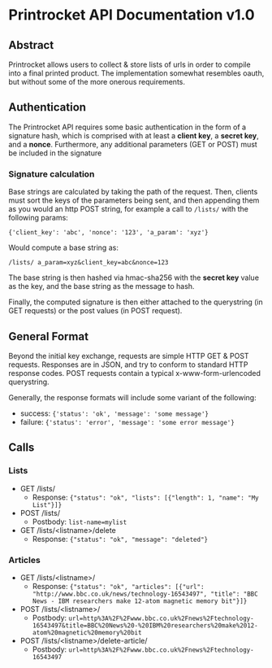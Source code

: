 # Printrocket API Documentation v1.0

## Abstract

Printrocket allows users to collect & store lists of urls in order to compile into a final printed product.  The implementation somewhat resembles oauth, but without some of the more onerous requirements.

## Authentication
The Printrocket API requires some basic authentication in the form of a signature hash, which is comprised with at least a **client key**, a **secret key**, and a **nonce**.  Furthermore, any additional parameters (GET or POST) must be included in the signature

### Signature calculation
Base strings are calculated by taking the path of the request.  Then, clients must sort the keys of the parameters being sent, and then appending them as you would an http POST string, for example a call to `/lists/` with the following params:

`{'client_key': 'abc', 'nonce': '123', 'a_param': 'xyz'}` 

Would compute a base string as:

`/lists/ a_param=xyz&client_key=abc&nonce=123`

The base string is then hashed via hmac-sha256 with the **secret key** value as the key, and the base string as the message to hash.

Finally, the computed signature is then either attached to the querystring (in GET requests) or the post values (in POST request).

## General Format

Beyond the initial key exchange, requests are simple HTTP GET & POST requests.  Responses are in JSON, and try to conform to standard HTTP response codes.  POST requests contain a typical x-www-form-urlencoded querystring.

Generally, the response formats will include some variant of the following:

* success: `{'status': 'ok', 'message': 'some message'}`
* failure: `{'status': 'error', 'message': 'some error message'}`

## Calls

### Lists
* GET /lists/
	* Response: `{"status": "ok", "lists": [{"length": 1, "name": "My List"}]}`
* POST /lists/
	* Postbody: `list-name=mylist`
* GET /lists/\<listname\>/delete
	* Response: `{"status": "ok", "message": "deleted"}`

### Articles
* GET /lists/\<listname\>/
	* Response: `{"status": "ok", "articles": [{"url": "http://www.bbc.co.uk/news/technology-16543497", "title": "BBC News - IBM researchers make 12-atom magnetic memory bit"}]}`
* POST /lists/\<listname\>/
	* Postbody: `url=http%3A%2F%2Fwww.bbc.co.uk%2Fnews%2Ftechnology-16543497&title=BBC%20News%20-%20IBM%20researchers%20make%2012-atom%20magnetic%20memory%20bit`
* POST /lists/\<listname\>/delete-article/
	* Postbody: `url=http%3A%2F%2Fwww.bbc.co.uk%2Fnews%2Ftechnology-16543497`

